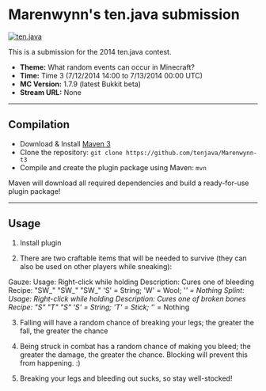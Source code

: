 Marenwynn's ten.java submission
==============================

[![ten.java](https://cdn.mediacru.sh/hu4CJqRD7AiB.svg)](https://tenjava.com/)

This is a submission for the 2014 ten.java contest.

- __Theme:__ What random events can occur in Minecraft?
- __Time:__ Time 3 (7/12/2014 14:00 to 7/13/2014 00:00 UTC)
- __MC Version:__ 1.7.9 (latest Bukkit beta)
- __Stream URL:__ None

<!-- put chosen theme above -->

---------------------------------------

Compilation
-----------

- Download & Install [Maven 3](http://maven.apache.org/download.html)
- Clone the repository: `git clone https://github.com/tenjava/Marenwynn-t3`
- Compile and create the plugin package using Maven: `mvn`

Maven will download all required dependencies and build a ready-for-use plugin package!

---------------------------------------

Usage
-----

1. Install plugin

2. There are two craftable items that will be needed to survive 
   (they can also be used on other players while sneaking):
   
  Gauze:
    Usage: Right-click while holding
    Description: Cures one of bleeding
    Recipe:
      "SW_"
      "SW_"
      "SW_"
        'S' = String; 'W' = Wool; '_' = Nothing
  Splint:
    Usage: Right-click while holding
    Description: Cures one of broken bones
    Recipe:
      "_S_"
      "_T_"
      "_S_"
        'S' = String; 'T' = Stick; '_' = Nothing

3. Falling will have a random chance of breaking your legs;
   the greater the fall, the greater the chance

4. Being struck in combat has a random chance of making you
   bleed; the greater the damage, the greater the chance.
   Blocking will prevent this from happening. :)

5. Breaking your legs and bleeding out sucks, so stay well-stocked!
